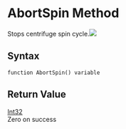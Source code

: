 # AbortSpin Method

Stops centrifuge spin cycle.![](blob:https://app.gitbook.com/c4af0c6f-9451-43a0-b988-53be20828318)

## Syntax

```
function AbortSpin() variable
```

## **Return Value**

[Int32](https://docs.microsoft.com/dotnet/api/system.int32)\
Zero on success
